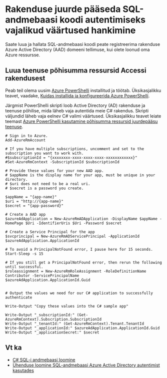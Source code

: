 <properties
   pageTitle="Tuua nõutav rakenduse juurde pääseda SQL-andmebaasi koodi autentimiseks | Microsoft Azure'i"
   description="Looge teenuse põhilise juurdepääsuks SQL-andmebaasi kood."
   services="sql-database"
   documentationCenter=""
   authors="stevestein"
   manager="jhubbard"
   editor=""
   tags=""/>

<tags
   ms.service="sql-database"
   ms.devlang="na"
   ms.topic="article"
   ms.tgt_pltfrm="na"
   ms.workload="data-management"
   ms.date="09/30/2016"
   ms.author="sstein"/>

# <a name="get-the-required-values-for-authenticating-an-application-to-access-sql-database-from-code"></a>Rakenduse juurde pääseda SQL-andmebaasi koodi autentimiseks vajalikud väärtused hankimine

Saate luua ja hallata SQL-andmebaasi koodi peate registreerima rakenduse Azure Active Directory (AAD) domeeni tellimuse, kui olete loonud oma Azure ressursse.

## <a name="create-a-service-principal-to-access-resources-from-an-application"></a>Luua teenuse põhisumma ressursid Accessi rakendusest

Peab teil olema uusim [Azure PowerShelli](https://msdn.microsoft.com/library/mt619274.aspx) installitud ja töötab. Üksikasjalikku teavet, vaadake, [Kuidas installida ja konfigureerida Azure PowerShelli](../powershell-install-configure.md).

Järgmist PowerShelli skripti loob Active Directory (AD) rakenduse ja teenuse põhilise, mida läheb vaja autentida meie C# rakendus. Skripti väljundid läheb vaja eelnev C# valimi väärtused. Üksikasjalikku teavet leiate teemast [Azure PowerShelli kasutamine põhisumma ressursid juurdepääsu teenuse](../resource-group-authenticate-service-principal.md).

   
    # Sign in to Azure.
    Add-AzureRmAccount
    
    # If you have multiple subscriptions, uncomment and set to the subscription you want to work with.
    #$subscriptionId = "{xxxxxxxx-xxxx-xxxx-xxxx-xxxxxxxxxxxx}"
    #Set-AzureRmContext -SubscriptionId $subscriptionId
    
    # Provide these values for your new AAD app.
    # $appName is the display name for your app, must be unique in your directory.
    # $uri does not need to be a real uri.
    # $secret is a password you create.
    
    $appName = "{app-name}"
    $uri = "http://{app-name}"
    $secret = "{app-password}"
    
    # Create a AAD app
    $azureAdApplication = New-AzureRmADApplication -DisplayName $appName -HomePage $Uri -IdentifierUris $Uri -Password $secret
    
    # Create a Service Principal for the app
    $svcprincipal = New-AzureRmADServicePrincipal -ApplicationId $azureAdApplication.ApplicationId
    
    # To avoid a PrincipalNotFound error, I pause here for 15 seconds.
    Start-Sleep -s 15
    
    # If you still get a PrincipalNotFound error, then rerun the following until successful. 
    $roleassignment = New-AzureRmRoleAssignment -RoleDefinitionName Contributor -ServicePrincipalName $azureAdApplication.ApplicationId.Guid
    
    
    # Output the values we need for our C# application to successfully authenticate
    
    Write-Output "Copy these values into the C# sample app"
    
    Write-Output "_subscriptionId:" (Get-AzureRmContext).Subscription.SubscriptionId
    Write-Output "_tenantId:" (Get-AzureRmContext).Tenant.TenantId
    Write-Output "_applicationId:" $azureAdApplication.ApplicationId.Guid
    Write-Output "_applicationSecret:" $secret




## <a name="see-also"></a>Vt ka

- [C# SQL-i andmebaasi loomine](sql-database-get-started-csharp.md)
- [Ühenduse loomine SQL-andmebaasi Azure Active Directory autentimist kasutades](sql-database-aad-authentication.md)


